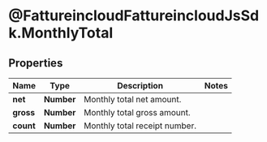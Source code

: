 # @FattureincloudFattureincloudJsSdk.MonthlyTotal

## Properties

Name | Type | Description | Notes
------------ | ------------- | ------------- | -------------
**net** | **Number** | Monthly total net amount. | 
**gross** | **Number** | Monthly total gross amount. | 
**count** | **Number** | Monthly total receipt number. | 


